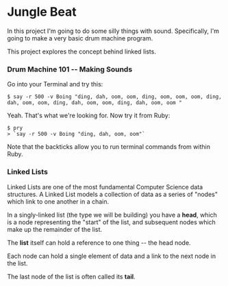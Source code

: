 # Jungle Beat

In this project I'm going to do some silly things with sound. Specifically, I'm going to make a very basic drum machine program.

This project explores the concept behind linked lists.

### Drum Machine 101 -- Making Sounds

Go into your Terminal and try this:

```
$ say -r 500 -v Boing "ding, dah, oom, oom, ding, oom, oom, oom, ding, dah, oom, oom, ding, dah, oom, oom, ding, dah, oom, oom "
```

Yeah. That's what we're looking for. Now try it from Ruby:

```
$ pry
> `say -r 500 -v Boing "ding, dah, oom, oom"`
```

Note that the backticks allow you to run terminal commands from within Ruby.

### Linked Lists

Linked Lists are one of the most fundamental Computer Science data structures. A Linked List models a collection of data as a series of "nodes" which link to one another in a chain.

In a singly-linked list (the type we will be building) you have a __head__, which is a node representing the "start" of the list, and subsequent nodes which make up the remainder of the list.

The __list__ itself can hold a reference to one thing -- the head node.

Each node can hold a single element of data and a link to the next node in the list.

The last node of the list is often called its __tail__.
